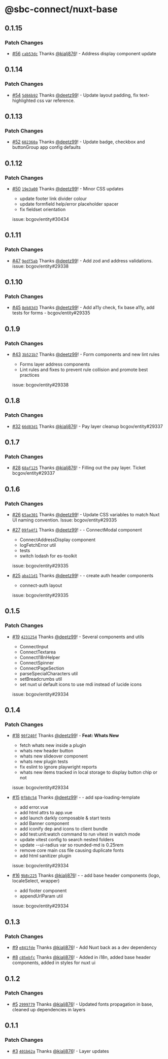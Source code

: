 # @sbc-connect/nuxt-base

## 0.1.15

### Patch Changes

- [#56](https://github.com/bcgov/connect-nuxt/pull/56) [`cab53dc`](https://github.com/bcgov/connect-nuxt/commit/cab53dc83ab8c8032bdb424a9e135febdfebf645) Thanks [@kialj876](https://github.com/kialj876)! - Address display component update

## 0.1.14

### Patch Changes

- [#54](https://github.com/bcgov/connect-nuxt/pull/54) [`5d66b92`](https://github.com/bcgov/connect-nuxt/commit/5d66b927121d6144ee7eedb8ed86b64c76e26c7e) Thanks [@deetz99](https://github.com/deetz99)! - Update layout padding, fix text-highlighted css var reference.

## 0.1.13

### Patch Changes

- [#52](https://github.com/bcgov/connect-nuxt/pull/52) [`602360a`](https://github.com/bcgov/connect-nuxt/commit/602360a628742ffe8957209bbe38eff1663a0851) Thanks [@deetz99](https://github.com/deetz99)! - Update badge, checkbox and buttonGroup app config defaults

## 0.1.12

### Patch Changes

- [#50](https://github.com/bcgov/connect-nuxt/pull/50) [`19e3a00`](https://github.com/bcgov/connect-nuxt/commit/19e3a00a8350f8f02f674d10e1d572c909ad90c5) Thanks [@deetz99](https://github.com/deetz99)! - Minor CSS updates

  - update footer link divider colour
  - update formfield help/error placeholder spacer
  - fix fieldset orientation

  issue: bcgov/entity#30434

## 0.1.11

### Patch Changes

- [#47](https://github.com/bcgov/connect-nuxt/pull/47) [`9edf5ab`](https://github.com/bcgov/connect-nuxt/commit/9edf5ab6c4c7598f661e8ea713e6a60b390105c1) Thanks [@deetz99](https://github.com/deetz99)! - Add zod and address validations. issue: bcgov/entity#29338

## 0.1.10

### Patch Changes

- [#45](https://github.com/bcgov/connect-nuxt/pull/45) [`8eb83d3`](https://github.com/bcgov/connect-nuxt/commit/8eb83d3e4d0af392f3e7ca8661020e6ae3f4cc7d) Thanks [@deetz99](https://github.com/deetz99)! - Add a11y check, fix base a11y, add tests for forms - bcgov/entity#29335

## 0.1.9

### Patch Changes

- [#43](https://github.com/bcgov/connect-nuxt/pull/43) [`3b521b7`](https://github.com/bcgov/connect-nuxt/commit/3b521b70bf1a0cc5a0feea63a825ef5544347aa8) Thanks [@deetz99](https://github.com/deetz99)! - Form components and new lint rules

  - Forms layer address components
  - Lint rules and fixes to prevent rule collision and promote best practices

  issue: bcgov/entity#29338

## 0.1.8

### Patch Changes

- [#32](https://github.com/bcgov/connect-nuxt/pull/32) [`66d83d1`](https://github.com/bcgov/connect-nuxt/commit/66d83d14b2ec7950057dd39a4d876a8c4096923f) Thanks [@kialj876](https://github.com/kialj876)! - Pay layer cleanup bcgov/entity#29337

## 0.1.7

### Patch Changes

- [#28](https://github.com/bcgov/connect-nuxt/pull/28) [`68af125`](https://github.com/bcgov/connect-nuxt/commit/68af1259b87846f42010026977411481e53ca8fb) Thanks [@kialj876](https://github.com/kialj876)! - Filling out the pay layer. Ticket bcgov/entity#29337

## 0.1.6

### Patch Changes

- [#26](https://github.com/bcgov/connect-nuxt/pull/26) [`65ae301`](https://github.com/bcgov/connect-nuxt/commit/65ae301972b39cfed8550e49c1209133674528a4) Thanks [@deetz99](https://github.com/deetz99)! - Update CSS variables to match Nuxt UI naming convention. Issue: bcgov/entity#29335

- [#27](https://github.com/bcgov/connect-nuxt/pull/27) [`09fa4f1`](https://github.com/bcgov/connect-nuxt/commit/09fa4f1b4b2c65d189a6477c9c5f2d44607b543d) Thanks [@deetz99](https://github.com/deetz99)! - - ConnectModal component

  - ConnectAddressDisplay component
  - logFetchError util
  - tests
  - switch lodash for es-toolkit

  issue: bcgov/entity#29335

- [#25](https://github.com/bcgov/connect-nuxt/pull/25) [`aba11d1`](https://github.com/bcgov/connect-nuxt/commit/aba11d1303ab1b19b3a51c27959766c4ee0cd5d8) Thanks [@deetz99](https://github.com/deetz99)! - - create auth header components

  - connect-auth layout

  issue: bcgov/entity#29335

## 0.1.5

### Patch Changes

- [#19](https://github.com/bcgov/connect-nuxt/pull/19) [`4231254`](https://github.com/bcgov/connect-nuxt/commit/42312540f5eec65f5d3979d5492bdfaa9bb0b079) Thanks [@deetz99](https://github.com/deetz99)! - Several components and utils

  - ConnectInput
  - ConnectTextarea
  - ConnectI18nHelper
  - ConnectSpinner
  - ConnectPageSection
  - parseSpecialCharacters util
  - setBreadcrumbs util
  - set nuxt ui default icons to use mdi instead of lucide icons

  issue: bcgov/entity#29334

## 0.1.4

### Patch Changes

- [#18](https://github.com/bcgov/connect-nuxt/pull/18) [`90f240f`](https://github.com/bcgov/connect-nuxt/commit/90f240fd789a5286ded5df710bddd6dc953bcba5) Thanks [@deetz99](https://github.com/deetz99)! - **Feat: Whats New**

  - fetch whats new inside a plugin
  - whats new header button
  - whats new slideover component
  - whats new plugin tests
  - fix eslint to ignore playwright reports
  - whats new items tracked in local storage to display button chip or not

  issue: bcgov/entity#29334

- [#15](https://github.com/bcgov/connect-nuxt/pull/15) [`0fb8c54`](https://github.com/bcgov/connect-nuxt/commit/0fb8c54e059d78b246b80a03f049d075b7bbcf72) Thanks [@deetz99](https://github.com/deetz99)! - - add spa-loading-template

  - add error.vue
  - add html attrs to app.vue
  - add launch darkly composable & start tests
  - add Banner component
  - add iconify dep and icons to client bundle
  - add test:unit:watch command to run vitest in watch mode
  - update vitest config to search nested folders
  - update --ui-radius var so rounded-md is 0.25rem
  - remove core main css file causing duplicate fonts
  - add html sanitizer plugin

  issue: bcgov/entity#29334

- [#16](https://github.com/bcgov/connect-nuxt/pull/16) [`9b8c225`](https://github.com/bcgov/connect-nuxt/commit/9b8c225a011e3c89c9b490e93a554f55a4e29b78) Thanks [@kialj876](https://github.com/kialj876)! - - add base header components (logo, localeSelect, wrapper)

  - add footer component
  - appendUrlParam util

  issue: bcgov/entity#29334

## 0.1.3

### Patch Changes

- [#9](https://github.com/bcgov/connect-nuxt/pull/9) [`e841fde`](https://github.com/bcgov/connect-nuxt/commit/e841fde27630d63efb2c152cd78d92b1193d1d5e) Thanks [@kialj876](https://github.com/kialj876)! - Add Nuxt back as a dev dependency

- [#8](https://github.com/bcgov/connect-nuxt/pull/8) [`c85ebfc`](https://github.com/bcgov/connect-nuxt/commit/c85ebfc879e19cce307b109c9d38044f71f482d2) Thanks [@kialj876](https://github.com/kialj876)! - Added in i18n, added base header components, added in styles for nuxt ui

## 0.1.2

### Patch Changes

- [#5](https://github.com/bcgov/connect-nuxt/pull/5) [`2999779`](https://github.com/bcgov/connect-nuxt/commit/29997796bd3908b2c5ba04319b26cbb00bffe0fc) Thanks [@kialj876](https://github.com/kialj876)! - Updated fonts propagation in base, cleaned up dependencies in layers

## 0.1.1

### Patch Changes

- [#3](https://github.com/bcgov/connect-nuxt/pull/3) [`401b62a`](https://github.com/bcgov/connect-nuxt/commit/401b62a465c338cb745c14db645797ffaac1ddab) Thanks [@kialj876](https://github.com/kialj876)! - Layer updates
